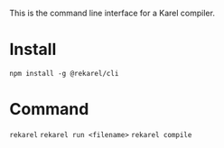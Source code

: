 This is the command line interface for a Karel compiler.

# Install

`npm install -g @rekarel/cli`

# Command
`rekarel`
`rekarel run <filename>`
`rekarel compile`
